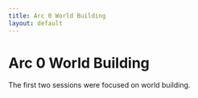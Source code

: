 ```yaml
---
title: Arc 0 World Building
layout: default
---
```


# Arc 0 World Building
The first two sessions were focused on world building.